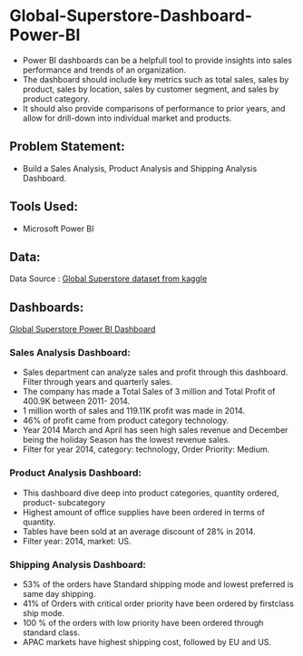 # Global-Superstore-Dashboard-Power-BI
- Power BI dashboards can be a helpfull tool to provide insights into sales performance and trends of an organization.
- The dashboard should include key metrics such as total sales, sales by product, sales by location, sales by customer segment, and sales by product category.
- It should also provide comparisons of performance to prior years, and allow for drill-down into individual market and products.

## Problem Statement:
- Build a Sales Analysis, Product Analysis and Shipping Analysis Dashboard.

## Tools Used:
- Microsoft Power BI

## Data:
Data Source : [Global Superstore dataset from kaggle](https://www.kaggle.com/datasets/laibaanwer/superstore-sales-dataset)

## Dashboards:
[Global Superstore Power BI Dashboard](https://app.powerbi.com/links/N3hrAR_pEV?ctid=ab384a2f-d0bd-4e8d-a4b9-e3fb4ed82661&pbi_source=linkShare)

### Sales Analysis Dashboard:
- Sales department can analyze sales and profit through this dashboard. Filter through years and quarterly sales.
- The company has made a Total Sales of 3 million and Total Profit of 400.9K between 2011- 2014.
- 1 million worth of sales and 119.11K profit was made in 2014.
- 46% of profit came from product category technology.
- Year 2014 March and April has seen high sales revenue and December being the holiday Season has the lowest revenue sales.
- Filter for year 2014, category: technology, Order Priority: Medium.

### Product Analysis Dashboard:
- This dashboard dive deep into product categories, quantity ordered, product- subcategory
- Highest amount of office supplies have been ordered in terms of quantity.
- Tables have been sold at an average discount of 28% in 2014.
- Filter year: 2014, market: US.

### Shipping Analysis Dashboard:
- 53% of the orders have Standard shipping mode and lowest preferred is same day shipping.
- 41% of Orders with critical order priority have been ordered by firstclass ship mode.
- 100 % of the orders with low priority have been ordered through standard class.
- APAC markets have highest shipping cost, followed by EU and US.

